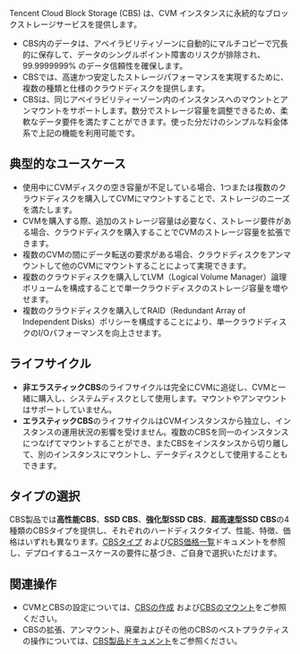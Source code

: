 Tencent Cloud Block Storage (CBS) は、CVM インスタンスに永続的なブロックストレージサービスを提供します。

- CBS内のデータは、アベイラビリティゾーンに自動的にマルチコピーで冗長的に保存して、データのシングルポイント障害のリスクが排除され、 99.9999999% のデータ信頼性を確保します。
- CBSでは、高速かつ安定したストレージパフォーマンスを実現するために、複数の種類と仕様のクラウドディスクを提供します。
- CBSは、同じアベイラビリティーゾーン内のインスタンスへのマウントとアンマウントをサポートします。数分でストレージ容量を調整できるため、柔軟なデータ要件を満たすことができます。使った分だけのシンプルな料金体系で上記の機能を利用可能です。


## 典型的なユースケース
- 使用中にCVMディスクの空き容量が不足している場合、1つまたは複数のクラウドディスクを購入してCVMにマウントすることで、ストレージのニーズを満たします。
- CVMを購入する際、追加のストレージ容量は必要なく、ストレージ要件がある場合、クラウドディスクを購入することでCVMのストレージ容量を拡張できます。
- 複数のCVMの間にデータ転送の要求がある場合、クラウドディスクをアンマウントして他のCVMにマウントすることによって実現できます。
- 複数のクラウドディスクを購入してLVM（Logical Volume Manager）論理ボリュームを構成することで単一クラウドディスクのストレージ容量を増やせます。
- 複数のクラウドディスクを購入してRAID（Redundant Array of Independent Disks）ポリシーを構成することにより、単一クラウドディスクのI/Oパフォーマンスを向上させます。


## ライフサイクル
- **非エラスティックCBS**のライフサイクルは完全にCVMに追従し、CVMと一緒に購入し、システムディスクとして使用します。マウントやアンマウントはサポートしていません。
- **エラスティックCBS**のライフサイクルはCVMインスタンスから独立し、インスタンスの運用状況の影響を受けません。複数のCBSを同一のインスタンスにつなげてマウントすることができ、またCBSをインスタンスから切り離して、別のインスタンスにマウントし、データディスクとして使用することもできます。

## タイプの選択
CBS製品では**高性能CBS**、**SSD CBS**、**強化型SSD CBS**、**超高速型SSD CBS**の4種類のCBSタイプを提供し、それぞれのハードディスクタイプ、性能、特徴、価格はいずれも異なります。[CBSタイプ](https://intl.cloud.tencent.com/document/product/362/31636) および[CBS価格一覧](https://intl.cloud.tencent.com/document/product/362/2413)ドキュメントを参照し、デプロイするユースケースの要件に基づき、ご自身で選択いただけます。

## 関連操作
- CVMとCBSの設定については、[CBSの作成](https://intl.cloud.tencent.com/document/product/362/5744) および[CBSのマウント](https://intl.cloud.tencent.com/document/product/362/32401)をご参照ください。
- CBSの拡張、アンマウント、廃棄およびその他のCBSのベストプラクティスの操作については、[CBS製品ドキュメント](https://intl.cloud.tencent.com/document/product/362)をご参照ください。



